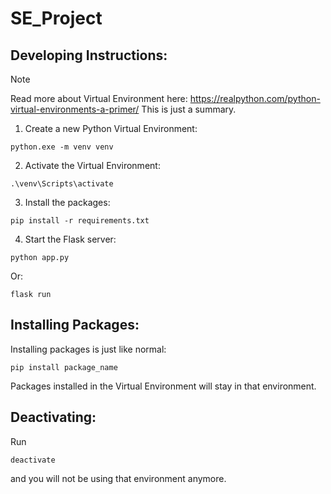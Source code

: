 # SE_Project
 
## Developing Instructions:
> [!NOTE]
> Read more about Virtual Environment here:
> https://realpython.com/python-virtual-environments-a-primer/
> This is just a summary.

1. Create a new Python Virtual Environment:
```batch
python.exe -m venv venv
```

2. Activate the Virtual Environment:
```batch
.\venv\Scripts\activate
```

3. Install the packages:
```batch
pip install -r requirements.txt
```

4. Start the Flask server:
```batch
python app.py
```

Or:
```batch
flask run
```

## Installing Packages:
Installing packages is just like normal:
```batch
pip install package_name
```

Packages installed in the Virtual Environment will stay in that environment.
## Deactivating:
Run
```
deactivate
```
and you will not be using that environment anymore.